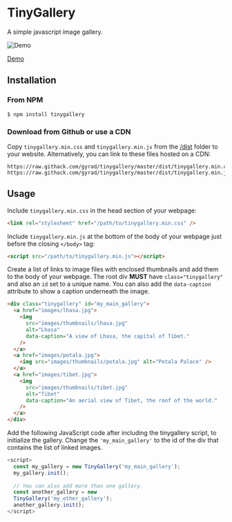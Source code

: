 # TinyGallery

A simple javascript image gallery.

![Demo](tinygallery-screengrab.gif)

[Demo](https://gyrad.github.io/tinygallery/)

## Installation

### From NPM

```console
$ npm install tinygallery
```

### Download from Github or use a CDN

Copy `tinygallery.min.css` and `tinygallery.min.js` from the [/dist](dist/) folder to your website. Alternatively, you can link to these files hosted on a CDN:

```
https://raw.githack.com/gyrad/tinygallery/master/dist/tinygallery.min.css
https://raw.githack.com/gyrad/tinygallery/master/dist/tinygallery.min.js
```

## Usage

Include `tinygallery.min.css` in the head section of your webpage:

```html
<link rel="stylesheet" href="/path/to/tinygallery.min.css" />
```

Include `tinygallery.min.js` at the bottom of the body of your webpage just before the closing `</body>` tag:

```html
<script src="/path/to/tinygallery.min.js"></script>
```

Create a list of links to image files with enclosed thumbnails and add them to the body of your webpage. The root div **MUST** have `class="tinygallery"` and also an `id` set to a unique name. You can also add the `data-caption` attribute to show a caption underneath the image.

```html
<div class="tinygallery" id="my_main_gallery">
  <a href="images/lhasa.jpg">
    <img
      src="images/thumbnails/lhasa.jpg"
      alt="Lhasa"
      data-caption="A view of Lhasa, the capital of Tibet."
    />
  </a>
  <a href="images/potala.jpg">
    <img src="images/thumbnails/potala.jpg" alt="Potala Palace" />
  </a>
  <a href="images/tibet.jpg">
    <img
      src="images/thumbnails/tibet.jpg"
      alt="Tibet"
      data-caption="An aerial view of Tibet, the roof of the world."
    />
  </a>
</div>
```

Add the following JavaScript code after including the tinygallery script, to initialize the gallery. Change the `'my_main_gallery'` to the id of the div that contains the list of linked images.

<!-- prettier-ignore -->
```js
<script>
  const my_gallery = new TinyGallery('my_main_gallery'); 
  my_gallery.init(); 
  
  // You can also add more than one gallery. 
  const another_gallery = new
  TinyGallery('my_other_gallery'); 
  another_gallery.init();
</script>
```
